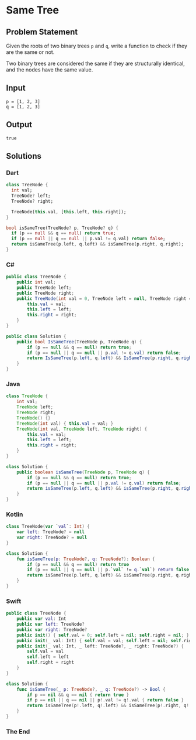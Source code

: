 # Same Tree

## Problem Statement

Given the roots of two binary trees `p` and `q`, write a function to check if they are the same or not.

Two binary trees are considered the same if they are structurally identical, and the nodes have the same value.

## Input

```text
p = [1, 2, 3]
q = [1, 2, 3]
```

## Output

```text
true
```

## Solutions

### Dart

```dart
class TreeNode {
  int val;
  TreeNode? left;
  TreeNode? right;

  TreeNode(this.val, [this.left, this.right]);
}

bool isSameTree(TreeNode? p, TreeNode? q) {
  if (p == null && q == null) return true;
  if (p == null || q == null || p.val != q.val) return false;
  return isSameTree(p.left, q.left) && isSameTree(p.right, q.right);
}
```


### C#

```csharp
public class TreeNode {
    public int val;
    public TreeNode left;
    public TreeNode right;
    public TreeNode(int val = 0, TreeNode left = null, TreeNode right = null) {
        this.val = val;
        this.left = left;
        this.right = right;
    }
}

public class Solution {
    public bool IsSameTree(TreeNode p, TreeNode q) {
        if (p == null && q == null) return true;
        if (p == null || q == null || p.val != q.val) return false;
        return IsSameTree(p.left, q.left) && IsSameTree(p.right, q.right);
    }
}
```


### Java

```java
class TreeNode {
    int val;
    TreeNode left;
    TreeNode right;
    TreeNode() {}
    TreeNode(int val) { this.val = val; }
    TreeNode(int val, TreeNode left, TreeNode right) {
        this.val = val;
        this.left = left;
        this.right = right;
    }
}

class Solution {
    public boolean isSameTree(TreeNode p, TreeNode q) {
        if (p == null && q == null) return true;
        if (p == null || q == null || p.val != q.val) return false;
        return isSameTree(p.left, q.left) && isSameTree(p.right, q.right);
    }
}
```


### Kotlin

```kotlin
class TreeNode(var `val`: Int) {
    var left: TreeNode? = null
    var right: TreeNode? = null
}

class Solution {
    fun isSameTree(p: TreeNode?, q: TreeNode?): Boolean {
        if (p == null && q == null) return true
        if (p == null || q == null || p.`val` != q.`val`) return false
        return isSameTree(p.left, q.left) && isSameTree(p.right, q.right)
    }
}
```


### Swift

```swift
public class TreeNode {
    public var val: Int
    public var left: TreeNode?
    public var right: TreeNode?
    public init() { self.val = 0; self.left = nil; self.right = nil; }
    public init(_ val: Int) { self.val = val; self.left = nil; self.right = nil; }
    public init(_ val: Int, _ left: TreeNode?, _ right: TreeNode?) {
        self.val = val
        self.left = left
        self.right = right
    }
}

class Solution {
    func isSameTree(_ p: TreeNode?, _ q: TreeNode?) -> Bool {
        if p == nil && q == nil { return true }
        if p == nil || q == nil || p!.val != q!.val { return false }
        return isSameTree(p!.left, q!.left) && isSameTree(p!.right, q!.right)
    }
}
```


### The End

